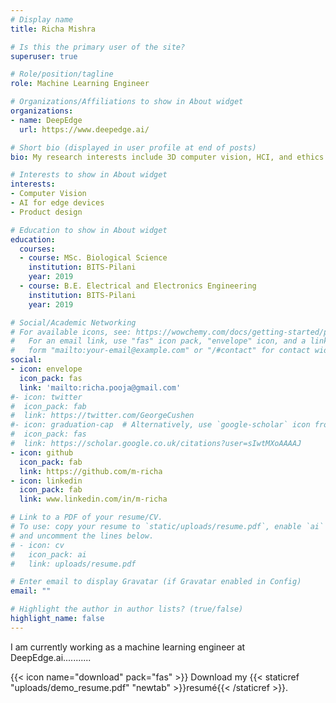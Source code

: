 ```yaml
---
# Display name
title: Richa Mishra

# Is this the primary user of the site?
superuser: true

# Role/position/tagline
role: Machine Learning Engineer

# Organizations/Affiliations to show in About widget
organizations:
- name: DeepEdge
  url: https://www.deepedge.ai/

# Short bio (displayed in user profile at end of posts)
bio: My research interests include 3D computer vision, HCI, and ethics in AI

# Interests to show in About widget
interests:
- Computer Vision
- AI for edge devices
- Product design

# Education to show in About widget
education:
  courses:
  - course: MSc. Biological Science
    institution: BITS-Pilani
    year: 2019
  - course: B.E. Electrical and Electronics Engineering
    institution: BITS-Pilani
    year: 2019

# Social/Academic Networking
# For available icons, see: https://wowchemy.com/docs/getting-started/page-builder/#icons
#   For an email link, use "fas" icon pack, "envelope" icon, and a link in the
#   form "mailto:your-email@example.com" or "/#contact" for contact widget.
social:
- icon: envelope
  icon_pack: fas
  link: 'mailto:richa.pooja@gmail.com'
#- icon: twitter
#  icon_pack: fab
#  link: https://twitter.com/GeorgeCushen
#- icon: graduation-cap  # Alternatively, use `google-scholar` icon from `ai` icon pack
#  icon_pack: fas
#  link: https://scholar.google.co.uk/citations?user=sIwtMXoAAAAJ
- icon: github
  icon_pack: fab
  link: https://github.com/m-richa
- icon: linkedin
  icon_pack: fab
  link: www.linkedin.com/in/m-richa

# Link to a PDF of your resume/CV.
# To use: copy your resume to `static/uploads/resume.pdf`, enable `ai` icons in `params.toml`,
# and uncomment the lines below.
# - icon: cv
#   icon_pack: ai
#   link: uploads/resume.pdf

# Enter email to display Gravatar (if Gravatar enabled in Config)
email: ""

# Highlight the author in author lists? (true/false)
highlight_name: false
---
```


I am currently working as a machine learning engineer at DeepEdge.ai...........

{{< icon name="download" pack="fas" >}} Download my {{< staticref "uploads/demo_resume.pdf" "newtab" >}}resumé{{< /staticref >}}.

